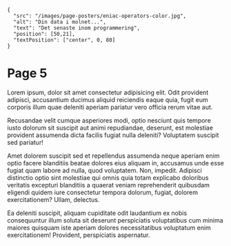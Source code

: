 ```json,poster-image
{
  "src": "/images/page-posters/eniac-operators-color.jpg",
  "alt": "Din data i molnet...",
  "text": "Det senaste inom programmering",
  "position": [50,21],
  "textPosition": ["center", 0, 80]
}
```

# Page 5

Lorem ipsum, dolor sit amet consectetur adipisicing elit. Odit provident adipisci, accusantium ducimus aliquid reiciendis eaque quia, fugit eum corporis illum quae deleniti aperiam pariatur vero officia rerum vitae aut.

Recusandae velit cumque asperiores modi, optio nesciunt quis tempore iusto dolorum sit suscipit aut animi repudiandae, deserunt, est molestiae provident assumenda dicta facilis fugiat nulla deleniti? Voluptatem suscipit sed pariatur!

Amet dolorem suscipit sed et repellendus assumenda neque aperiam enim optio facere blanditiis beatae dolores eius aliquam in, accusamus unde esse fugiat quam labore ad nulla, quod voluptatem. Non, impedit.
Adipisci distinctio optio sint molestiae qui omnis quia totam explicabo doloribus veritatis excepturi blanditiis a quaerat veniam reprehenderit quibusdam eligendi quidem iure consectetur tempora dolorum, fugiat, dolorem exercitationem? Ullam, delectus.

Ea deleniti suscipit, aliquam cupiditate odit laudantium ex nobis consequuntur illum soluta sit deserunt perspiciatis voluptatibus cum minima maiores quisquam iste aperiam dolores necessitatibus voluptatum enim exercitationem! Provident, perspiciatis aspernatur.